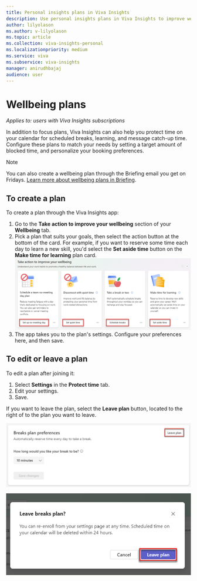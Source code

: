 ```yaml
---
title: Personal insights plans in Viva Insights
description: Use personal insights plans in Viva Insights to improve wellbeing
author: lilyolason
ms.author: v-lilyolason
ms.topic: article
ms.collection: viva-insights-personal
ms.localizationpriority: medium 
ms.service: viva
ms.subservice: viva-insights
manager: anirudhbajaj
audience: user
---
```



# Wellbeing plans

*Applies to: users with Viva Insights subscriptions*

In addition to focus plans, Viva Insights can also help you protect time on your calendar for scheduled breaks, learning, and message catch-up time. Configure these plans to match your needs by setting a target amount of blocked time, and personalize your booking preferences.  

>[!Note]
>You can also create a wellbeing plan through the Briefing email you get on Fridays. [Learn more about wellbeing plans in Briefing](../briefing/be-wellbeing-plans.md).

## To create a plan

To create a plan through the Viva Insights app:

1. Go to the **Take action to improve your wellbeing** section of your **Wellbeing** tab.
1. Pick a plan that suits your goals, then select the action button at the bottom of the card. For example, if you want to reserve some time each day to learn a new skill, you'd select the **Set aside time** button on the **Make time for learning** plan card.
![wellbeing plans](./images/wellbeing-plans2.png)
1. The app takes you to the plan's settings. Configure your preferences here, and then save.

<!--ppe environment isn't letting me do this right now; will need screenshots.-->

## To edit or leave a plan

To edit a plan after joining it:

1. Select **Settings** in the **Protect time** tab. 
1. Edit your settings.
1. Save.

If you want to leave the plan, select the **Leave plan** button, located to the right of to the plan you want to leave.

 ![Screenshot that shows selecting Leave plan.](Images/leave-plan.png)

![Screenshot that shows confirming leaving plan.](Images/leave-plan-confirm.png)

